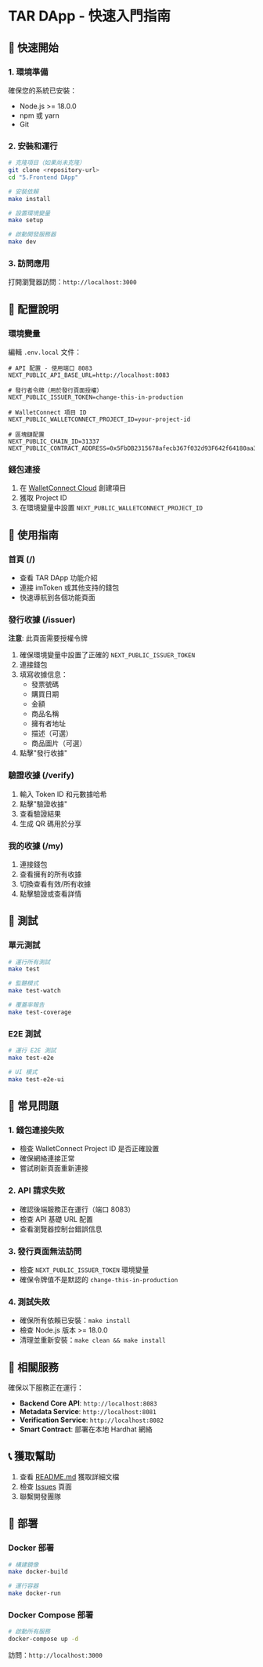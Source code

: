 # TAR DApp - 快速入門指南

## 🚀 快速開始

### 1. 環境準備

確保您的系統已安裝：

- Node.js >= 18.0.0
- npm 或 yarn
- Git

### 2. 安裝和運行

```bash
# 克隆項目（如果尚未克隆）
git clone <repository-url>
cd "5.Frontend DApp"

# 安裝依賴
make install

# 設置環境變量
make setup

# 啟動開發服務器
make dev
```

### 3. 訪問應用

打開瀏覽器訪問：`http://localhost:3000`

## 🔧 配置說明

### 環境變量

編輯 `.env.local` 文件：

```env
# API 配置 - 使用端口 8083
NEXT_PUBLIC_API_BASE_URL=http://localhost:8083

# 發行者令牌（用於發行頁面授權）
NEXT_PUBLIC_ISSUER_TOKEN=change-this-in-production

# WalletConnect 項目 ID
NEXT_PUBLIC_WALLETCONNECT_PROJECT_ID=your-project-id

# 區塊鏈配置
NEXT_PUBLIC_CHAIN_ID=31337
NEXT_PUBLIC_CONTRACT_ADDRESS=0x5FbDB2315678afecb367f032d93F642f64180aa3
```

### 錢包連接

1. 在 [WalletConnect Cloud](https://cloud.walletconnect.com/) 創建項目
2. 獲取 Project ID
3. 在環境變量中設置 `NEXT_PUBLIC_WALLETCONNECT_PROJECT_ID`

## 📱 使用指南

### 首頁 (/)

- 查看 TAR DApp 功能介紹
- 連接 imToken 或其他支持的錢包
- 快速導航到各個功能頁面

### 發行收據 (/issuer)

**注意**: 此頁面需要授權令牌

1. 確保環境變量中設置了正確的 `NEXT_PUBLIC_ISSUER_TOKEN`
2. 連接錢包
3. 填寫收據信息：
   - 發票號碼
   - 購買日期
   - 金額
   - 商品名稱
   - 擁有者地址
   - 描述（可選）
   - 商品圖片（可選）
4. 點擊"發行收據"

### 驗證收據 (/verify)

1. 輸入 Token ID 和元數據哈希
2. 點擊"驗證收據"
3. 查看驗證結果
4. 生成 QR 碼用於分享

### 我的收據 (/my)

1. 連接錢包
2. 查看擁有的所有收據
3. 切換查看有效/所有收據
4. 點擊驗證或查看詳情

## 🧪 測試

### 單元測試

```bash
# 運行所有測試
make test

# 監聽模式
make test-watch

# 覆蓋率報告
make test-coverage
```

### E2E 測試

```bash
# 運行 E2E 測試
make test-e2e

# UI 模式
make test-e2e-ui
```

## 🐛 常見問題

### 1. 錢包連接失敗

- 檢查 WalletConnect Project ID 是否正確設置
- 確保網絡連接正常
- 嘗試刷新頁面重新連接

### 2. API 請求失敗

- 確認後端服務正在運行（端口 8083）
- 檢查 API 基礎 URL 配置
- 查看瀏覽器控制台錯誤信息

### 3. 發行頁面無法訪問

- 檢查 `NEXT_PUBLIC_ISSUER_TOKEN` 環境變量
- 確保令牌值不是默認的 `change-this-in-production`

### 4. 測試失敗

- 確保所有依賴已安裝：`make install`
- 檢查 Node.js 版本 >= 18.0.0
- 清理並重新安裝：`make clean && make install`

## 🔗 相關服務

確保以下服務正在運行：

- **Backend Core API**: `http://localhost:8083`
- **Metadata Service**: `http://localhost:8081`
- **Verification Service**: `http://localhost:8082`
- **Smart Contract**: 部署在本地 Hardhat 網絡

## 📞 獲取幫助

1. 查看 [README.md](README.md) 獲取詳細文檔
2. 檢查 [Issues](../../issues) 頁面
3. 聯繫開發團隊

## 🚀 部署

### Docker 部署

```bash
# 構建鏡像
make docker-build

# 運行容器
make docker-run
```

### Docker Compose 部署

```bash
# 啟動所有服務
docker-compose up -d
```

訪問：`http://localhost:3000`











